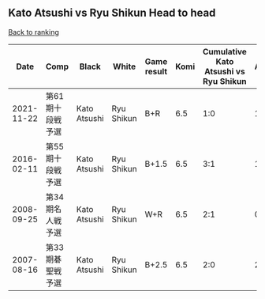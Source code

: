 ## Kato Atsushi vs Ryu Shikun Head to head

[Back to ranking](../../index.md)




| **Date** | **Comp** | **Black** | **White** | **Game result** | **Komi** | **Cumulative Kato Atsushi vs Ryu Shikun** | **Kato Atsushi streak** | **Ryu Shikun streak** | 
| --- | --- | --- | --- | --- | --- | --- | --- | --- |
| 2021-11-22 | 第61期十段戦予選 | Kato Atsushi | Ryu Shikun | B+R | 6.5 | 1:0 | 1 | 0 | 
| 2016-02-11 | 第55期十段戦予選 | Kato Atsushi | Ryu Shikun | B+1.5 | 6.5 | 3:1 | 1 | 0 | 
| 2008-09-25 | 第34期名人戦予選 | Kato Atsushi | Ryu Shikun | W+R | 6.5 | 2:1 | 0 | 1 | 
| 2007-08-16 | 第33期碁聖戦予選 | Kato Atsushi | Ryu Shikun | B+2.5 | 6.5 | 2:0 | 2 | 0 |




